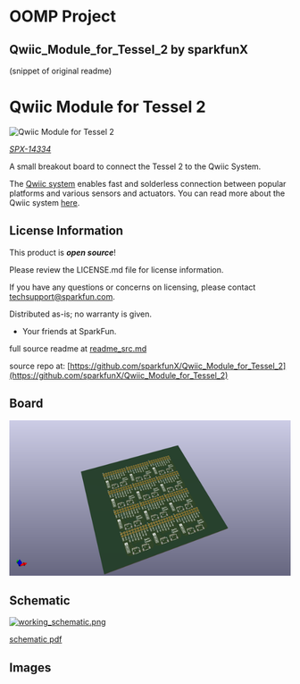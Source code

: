 # OOMP Project  
## Qwiic_Module_for_Tessel_2  by sparkfunX  
  
(snippet of original readme)  
  
Qwiic Module for Tessel 2  
========================================  
  
![Qwiic Module for Tessel 2](https://cdn.sparkfun.com//assets/parts/1/2/2/5/1/Qwiic_Raspberry_Pi_Shield_04.jpg)  
  
[*SPX-14334*](https://www.sparkfun.com/products/14334)  
  
A small breakout board to connect the Tessel 2 to the Qwiic System.  
  
The [Qwiic system](http://www.sparkfun.com/qwiic) enables fast and solderless connection between popular platforms and various sensors and actuators. You can read more about the Qwiic system [here](http://www.sparkfun.com/qwiic).   
  
License Information  
-------------------  
  
This product is _**open source**_!  
  
Please review the LICENSE.md file for license information.  
  
If you have any questions or concerns on licensing, please contact techsupport@sparkfun.com.  
  
Distributed as-is; no warranty is given.  
  
- Your friends at SparkFun.  
  
_<COLLABORATION CREDIT>_  
  
  
  full source readme at [readme_src.md](readme_src.md)  
  
source repo at: [https://github.com/sparkfunX/Qwiic_Module_for_Tessel_2](https://github.com/sparkfunX/Qwiic_Module_for_Tessel_2)  
## Board  
  
[![working_3d.png](working_3d_600.png)](working_3d.png)  
## Schematic  
  
[![working_schematic.png](working_schematic_600.png)](working_schematic.png)  
  
[schematic pdf](working_schematic.pdf)  
## Images  
